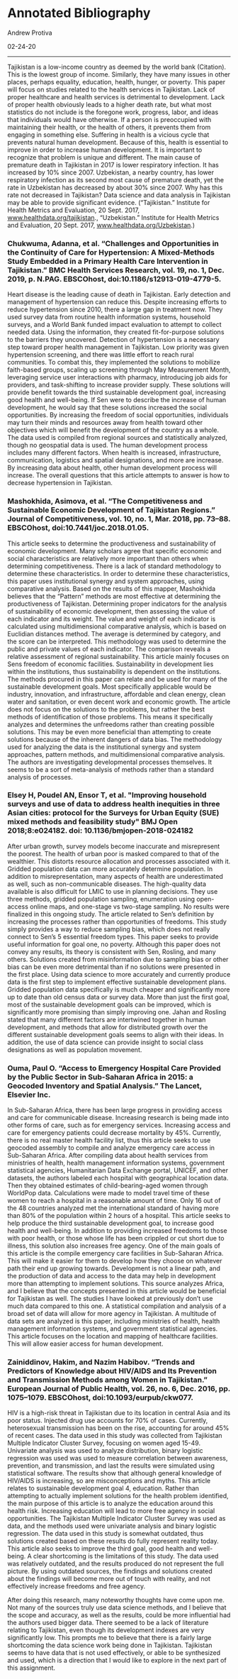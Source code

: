 # Annotated Bibliography

Andrew Protiva 

02-24-20

---

Tajikistan is a low-income country as deemed by the world bank (Citation). This is the lowest group of income. Similarly, they have many issues in other places, perhaps equality, education, health, hunger, or poverty. This paper will focus on studies related to the health services in Tajikistan. Lack of proper healthcare and health services is detrimental to development. Lack of proper health obviously leads to a higher death rate, but what most statistics do not include is the foregone work, progress, labor, and ideas that individuals would have otherwise. If a person is preoccupied with maintaining their health, or the health of others, it prevents them from engaging in something else. Suffering in health is a vicious cycle that prevents natural human development. Because of this, health is essential to improve in order to increase human development. It is important to recognize that problem is unique and different. The main cause of premature death in Tajikistan in 2017 is lower respiratory infection. It has increased by 10% since 2007. Uzbekistan, a nearby country, has lower respiratory infection as its second most cause of premature death, yet the rate in Uzbekistan has decreased by about 30% since 2007. Why has this rate not decreased in Tajikistan? Data science and data analysis in Tajikistan may be able to provide significant evidence. 
(“Tajikistan.” Institute for Health Metrics and Evaluation, 20 Sept. 2017, www.healthdata.org/tajikistan., “Uzbekistan.” Institute for Health Metrics and Evaluation, 20 Sept. 2017, www.healthdata.org/Uzbekistan.)



### Chukwuma, Adanna, et al. “Challenges and Opportunities in the Continuity of Care for Hypertension: A Mixed-Methods Study Embedded in a Primary Health Care Intervention in Tajikistan.” BMC Health Services Research, vol. 19, no. 1, Dec. 2019, p. N.PAG. EBSCOhost, doi:10.1186/s12913-019-4779-5.

Heart disease is the leading cause of death in Tajikistan. Early detection and management of hypertension can reduce this. Despite increasing efforts to reduce hypertension since 2010, there a large gap in treatment now. They used survey data from routine health information systems, household surveys, and a World Bank funded impact evaluation to attempt to collect needed data. Using the information, they created fit-for-purpose solutions to the barriers they uncovered. Detection of hypertension is a necessary step toward proper health management in Tajikistan. Low priority was given hypertension screening, and there was little effort to reach rural communities. To combat this, they implemented the solutions to mobilize faith-based groups, scaling up screening through May Measurement Month, leveraging service user interactions with pharmacy, introducing job aids for providers, and task-shifting to increase provider supply. These solutions will provide benefit towards the third sustainable development goal, increasing good health and well-being. If Sen were to describe the increase of human development, he would say that these solutions increased the social opportunities. By increasing the freedom of social opportunities, individuals may turn their minds and resources away from health toward other objectives which will benefit the development of the country as a whole. The data used is compiled from regional sources and statistically analyzed, though no geospatial data is used. The human development process includes many different factors. When health is increased, infrastructure, communication, logistics and spatial designations, and more are increase. By increasing data about health, other human development process will increase. The overall questions that this article attempts to answer is how to decrease hypertension in Tajikistan. 



### Mashokhida, Asimova, et al. “The Competitiveness and Sustainable Economic Development of Tajikistan Regions.” Journal of Competitiveness, vol. 10, no. 1, Mar. 2018, pp. 73–88. EBSCOhost, doi:10.7441/joc.2018.01.05.

This article seeks to determine the productiveness and sustainability of economic development. Many scholars agree that specific economic and social characteristics are relatively more important than others when determining competitiveness. There is a lack of standard methodology to determine these characteristics. In order to determine these characteristics, this paper uses institutional synergy and system approaches, using comparative analysis. Based on the results of this mapper, Mashokhida believes that the “Pattern” methods are most effective at determining the productiveness of Tajikistan. Determining proper indicators for the analysis of sustainability of economic development, then assessing the value of each indicator and its weight. The value and weight of each indicator is calculated using multidimensional comparative analysis, which is based on Euclidian distances method. The average is determined by category, and the score can be interpreted. This methodology was used to determine the public and private values of each indicator. The comparison reveals a relative assessment of regional sustainability. This article mainly focuses on Sens freedom of economic facilities. Sustainability in development lies within the institutions, thus sustainability is dependent on the institutions. The methods procured in this paper can relate and be used for many of the sustainable development goals. Most specifically applicable would be industry, innovation, and infrastructure, affordable and clean energy, clean water and sanitation, or even decent work and economic growth. The article does not focus on the solutions to the problems, but rather the best methods of identification of those problems. This means it specifically analyzes and determines the unfreedoms rather than creating possible solutions. This may be even more beneficial than attempting to create solutions because of the inherent dangers of data bias. The methodology used for analyzing the data is the institutional synergy and system approaches, pattern methods, and multidimensional comparative analysis. The authors are investigating developmental processes themselves. It seems to be a sort of meta-analysis of methods rather than a standard analysis of processes. 



### Elsey H, Poudel AN, Ensor T, et al. "Improving household surveys and use of data to address health inequities in three Asian cities: protocol for the Surveys for Urban Equity (SUE) mixed methods and feasibility study" BMJ Open 2018;8:e024182. doi: 10.1136/bmjopen-2018-024182

After urban growth, survey models become inaccurate and misrepresent the poorest. The health of urban poor is masked compared to that of the wealthier. This distorts resource allocation and processes associated with it. Gridded population data can more accurately determine population. In addition to misrepresentation, many aspects of health are underestimated as well, such as non-communicable diseases. The high-quality data available is also difficult for LMIC to use in planning decisions. They use three methods, gridded population sampling, enumeration using open-access online maps, and one-stage vs two-stage sampling. No results were finalized in this ongoing study. The article related to Sen’s definition by increasing the processes rather than opportunities of freedoms. This study simply provides a way to reduce sampling bias, which does not really connect to Sen’s 5 essential freedom types. This paper seeks to provide useful information for goal one, no poverty. Although this paper does not convey any results, its theory is consistent with Sen, Rosling, and many others. Solutions created from misinformation due to sampling bias or other bias can be even more detrimental than if no solutions were presented in the first place. Using data science to more accurately and currently produce data is the first step to implement effective sustainable development plans. Gridded population data specifically is much cheaper and significantly more up to date than old census data or survey data. More than just the first goal, most of the sustainable development goals can be improved, which is significantly more promising than simply improving one. Jahan and Rosling stated that many different factors are intertwined together in human development, and methods that allow for distributed growth over the different sustainable development goals seems to align with their ideas. In addition, the use of data science can provide insight to social class designations as well as population movement.  


### Ouma, Paul O. “Access to Emergency Hospital Care Provided by the Public Sector in Sub-Saharan Africa in 2015: a Geocoded Inventory and Spatial Analysis.” The Lancet, Elsevier Inc.


In Sub-Saharan Africa, there has been large progress in providing access and care for communicable disease. Increasing research is being made into other forms of care, such as for emergency services. Increasing access and care for emergency patients could decrease mortality by 45%. Currently, there is no real master health facility list, thus this article seeks to use geocoded assembly to compile and analyze emergency care access in Sub-Saharan Africa. After compiling data about health services from ministries of health, health management information systems, government statistical agencies, Humanitarian Data Exchange portal, UNICEF, and other datasets, the authors labeled each hospital with geographical location data. Then they obtained estimates of child-bearing-aged women through WorldPop data. Calculations were made to model travel time of these women to reach a hospital in a reasonable amount of time. Only 16 out of the 48 countries analyzed met the international standard of having more than 80% of the population within 2 hours of a hospital. This article seeks to help produce the third sustainable development goal, to increase good health and well-being. In addition to providing increased freedoms to those with poor health, or those whose life has been crippled or cut short due to illness, this solution also increases free agency. One of the main goals of this article is the compile emergency care facilities in Sub-Saharan Africa. This will make it easier for them to develop how they choose on whatever path their end up growing towards. Development is not a linear path, and the production of data and access to the data may help in development more than attempting to implement solutions. This source analyzes Africa, and I believe that the concepts presented in this article would be beneficial for Tajikistan as well. The studies I have looked at previously don’t use much data compared to this one. A statistical compilation and analysis of a broad set of data will allow for more agency in Tajikistan. A multitude of data sets are analyzed is this paper, including ministries of health, health management information systems, and government statistical agencies. This article focuses on the location and mapping of healthcare facilities. This will allow easier access for human development. 



### Zainiddinov, Hakim, and Nazim Habibov. “Trends and Predictors of Knowledge about HIV/AIDS and Its Prevention and Transmission Methods among Women in Tajikistan.” European Journal of Public Health, vol. 26, no. 6, Dec. 2016, pp. 1075–1079. EBSCOhost, doi:10.1093/eurpub/ckw077.

HIV is a high-risk threat in Tajikistan due to its location in central Asia and its poor status. Injected drug use accounts for 70% of cases. Currently, heterosexual transmission has been on the rise, accounting for around 45% of recent cases. The data used in this study was collected from Tajikistan Multiple Indicator Cluster Survey, focusing on women aged 15-49. Univariate analysis was used to analyze distribution, binary logistic regression was used was used to measure correlation between awareness, prevention, and transmission, and last the results were simulated using statistical software. The results show that although general knowledge of HIV/AIDS is increasing, so are misconceptions and myths. This article relates to sustainable development goal 4, education. Rather than attempting to actually implement solutions for the health problem identified, the main purpose of this article is to analyze the education around this health risk. Increasing education will lead to more free agency in social opportunities. The Tajikistan Multiple Indicator Cluster Survey was used as data, and the methods used were univariate analysis and binary logistic regression. The data used in this study is somewhat outdated, thus solutions created based on these results do fully represent reality today. This article also seeks to improve the third goal, good health and well-being. A clear shortcoming is the limitations of this study. The data used was relatively outdated, and the results produced do not represent the full picture. By using outdated sources, the findings and solutions created about the findings will become more out of touch with reality, and not effectively increase freedoms and free agency.


After doing this research, many noteworthy thoughts have come upon me. Not many of the sources truly use data science methods, and I believe that the scope and accuracy, as well as the results, could be more influential had the authors used bigger data. There seemed to be a lack of literature relating to Tajikistan, even though its development indexes are very significantly low. This prompts me to believe that there is a fairly large shortcoming the data science work being done in Tajikistan. Tajikistan seems to have data that is not used effectively, or able to be synthesized and used, which is a direction that I would like to explore in the next part of this assignment. 
